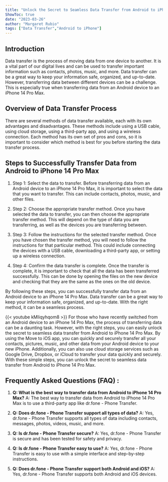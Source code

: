 ```yaml
---
title: "Unlock the Secret to Seamless Data Transfer from Android to iPhone 14 Pro Max!"
ShowToc: true 
date: "2023-03-26"
author: "Margaret Rubio" 
tags: ["Data Transfer","Android to iPhone"]
---
```

## Introduction

Data transfer is the process of moving data from one device to another. It is a vital part of our digital lives and can be used to transfer important information such as contacts, photos, music, and more. Data transfer can be a great way to keep your information safe, organized, and up-to-date. However, transferring data between different devices can be a challenge. This is especially true when transferring data from an Android device to an iPhone 14 Pro Max.

## Overview of Data Transfer Process

There are several methods of data transfer available, each with its own advantages and disadvantages. These methods include using a USB cable, using cloud storage, using a third-party app, and using a wireless connection. Each method has its own set of pros and cons, so it is important to consider which method is best for you before starting the data transfer process.

## Steps to Successfully Transfer Data from Android to iPhone 14 Pro Max

1. Step 1: Select the data to transfer. Before transferring data from an Android device to an iPhone 14 Pro Max, it is important to select the data that you want to transfer. This can include contacts, photos, music, and other files.

2. Step 2: Choose the appropriate transfer method. Once you have selected the data to transfer, you can then choose the appropriate transfer method. This will depend on the type of data you are transferring, as well as the devices you are transferring between.

3. Step 3: Follow the instructions for the selected transfer method. Once you have chosen the transfer method, you will need to follow the instructions for that particular method. This could include connecting the devices with a USB cable, downloading a third-party app, or setting up a wireless connection.

4. Step 4: Confirm the data transfer is complete. Once the transfer is complete, it is important to check that all the data has been transferred successfully. This can be done by opening the files on the new device and checking that they are the same as the ones on the old device.

By following these steps, you can successfully transfer data from an Android device to an iPhone 14 Pro Max. Data transfer can be a great way to keep your information safe, organized, and up-to-date. With the right method, it can be a seamless process.

{{< youtube kMIiqyhqom8 >}} 
For those who have recently switched from an Android device to an iPhone 14 Pro Max, the process of transferring data can be a daunting task. However, with the right steps, you can easily unlock the secret to seamless data transfer from Android to iPhone 14 Pro Max. By using the Move to iOS app, you can quickly and securely transfer all your contacts, pictures, music, and other data from your Android device to your new iPhone. Additionally, you can also use cloud storage services such as Google Drive, Dropbox, or iCloud to transfer your data quickly and securely. With these simple steps, you can unlock the secret to seamless data transfer from Android to iPhone 14 Pro Max.

## Frequently Asked Questions (FAQ) :
1. **Q: What is the best way to transfer data from Android to iPhone 14 Pro Max?** 
A: The best way to transfer data from Android to iPhone 14 Pro Max is to use a third-party app like dr.fone - Phone Transfer.

2. **Q: Does dr.fone - Phone Transfer support all types of data?**
A: Yes, dr.fone - Phone Transfer supports all types of data including contacts, messages, photos, videos, music, and more.

3. **Q: Is dr.fone - Phone Transfer secure?**
A: Yes, dr.fone - Phone Transfer is secure and has been tested for safety and privacy.

4. **Q: Is dr.fone - Phone Transfer easy to use?**
A: Yes, dr.fone - Phone Transfer is easy to use with a simple interface and step-by-step instructions.

5. **Q: Does dr.fone - Phone Transfer support both Android and iOS?**
A: Yes, dr.fone - Phone Transfer supports both Android and iOS devices.


